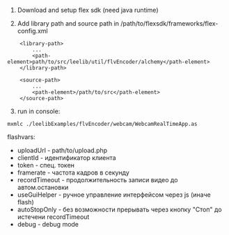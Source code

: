 1. Download and setup flex sdk (need java runtime)

2. Add library path and source path in /path/to/flexsdk/frameworks/flex-config.xml
```
    <library-path>
        ...
        <path-element>path/to/src/leelib/util/flvEncoder/alchemy</path-element>
    </library-path>
        
    <source-path>
        ...
        <path-element>/path/to/src</path-element>
    </source-path>
```

3. run in console:
```
mxmlc ./leelibExamples/flvEncoder/webcam/WebcamRealTimeApp.as
```

flashvars:
 - uploadUrl     - path/to/upload.php
 - clientId      - идентификатор клиента
 - token         - спец. токен
 - framerate     - частота кадров в секунду
 - recordTimeout - продолжительность записи видео до автом.остановки
 - useGuiHelper  - ручное управление интерфейсом через js (иначе flash)
 - autoStopOnly  - без возможности прерывать через кнопку "Стоп" до истечени recordTimeout
 - debug        - debug mode
